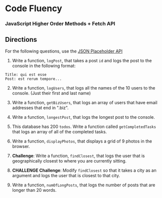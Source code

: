 # Code Fluency
### JavaScript Higher Order Methods + Fetch API

## Directions
For the following questions, use the [JSON Placeholder API](https://jsonplaceholder.typicode.com)

1. Write a function, `logPost`, that takes a post `id` and logs the post to the console in the following format:
  ```
  Title: qui est esse
  Post: est rerum tempore...
  ```

2. Write a function, `logUsers`, that logs all the names of the 10 users to the console. (Just their first and last name)

3. Write a function, `getBizUsers`, that logs an array of users that have email addresses that end in ".biz".

4. Write a function, `longestPost`, that logs the longest post to the console.

5. This database has 200 `todos`. Write a function called `getCompletedTasks` that logs an array of all of the completed tasks.

6. Write a function, `displayPhotos`, that displays a grid of 9 photos in the browser.

7. **Challenge**: Write a function, `findClosest`, that logs the user that is geographically closest to where you are currently sitting.

8. **CHALLENGE Challenge**: Modify `findClosest` so that it takes a city as an argument and logs the user that is closest to that city.

9. Write a function, `numOfLongPosts`, that logs the number of posts that are longer than 20 words.
